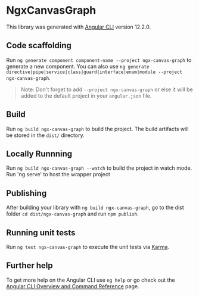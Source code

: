 # NgxCanvasGraph

This library was generated with [Angular CLI](https://github.com/angular/angular-cli) version 12.2.0.

## Code scaffolding

Run `ng generate component component-name --project ngx-canvas-graph` to generate a new component. You can also use `ng generate directive|pipe|service|class|guard|interface|enum|module --project ngx-canvas-graph`.
> Note: Don't forget to add `--project ngx-canvas-graph` or else it will be added to the default project in your `angular.json` file. 

## Build

Run `ng build ngx-canvas-graph` to build the project. The build artifacts will be stored in the `dist/` directory.

## Locally Runnning
Run `ng build ngx-canvas-graph --watch` to build the project in watch mode.
Run 'ng serve' to host the wrapper project 
## Publishing

After building your library with `ng build ngx-canvas-graph`, go to the dist folder `cd dist/ngx-canvas-graph` and run `npm publish`.

## Running unit tests

Run `ng test ngx-canvas-graph` to execute the unit tests via [Karma](https://karma-runner.github.io).

## Further help

To get more help on the Angular CLI use `ng help` or go check out the [Angular CLI Overview and Command Reference](https://angular.io/cli) page.
